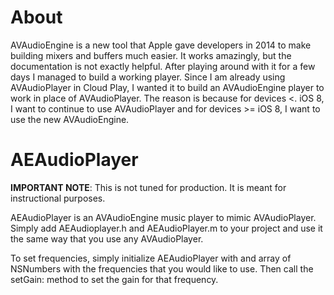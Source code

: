 About
============
AVAudioEngine is a new tool that Apple gave developers in 2014 to make building mixers and buffers much easier. It works amazingly, but the documentation is not exactly helpful. After playing around with it for a few days I managed to build a working player. Since I am already using AVAudioPlayer in Cloud Play, I wanted it to build an AVAudioEngine player to work in place of AVAudioPlayer. The reason is because for devices &lt;. iOS 8, I want to continue to use AVAudioPlayer and for devices >= iOS 8, I want to use the new AVAudioEngine.


AEAudioPlayer
=============

**IMPORTANT NOTE**: This is not tuned for production. It is meant for instructional purposes.

AEAudioPlayer is an AVAudioEngine music player to mimic AVAudioPlayer. Simply add AEAudioplayer.h and AEAudioPlayer.m to your project and use it the same way that you use any AVAudioPlayer. 

To set frequencies, simply initialize AEAudioPlayer with and array of NSNumbers with the frequencies that you would like to use. Then call the setGain: method to set the gain for that frequency. 
